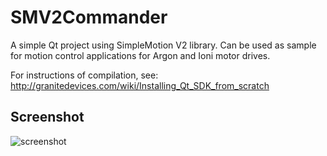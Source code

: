 SMV2Commander
=============

A simple Qt project using SimpleMotion V2 library. Can be used as sample for motion control applications for Argon and Ioni motor drives.

For instructions of compilation, see:
http://granitedevices.com/wiki/Installing_Qt_SDK_from_scratch

Screenshot
----------

![screenshot](https://raw.github.com/GraniteDevices/SMV2Commander/master/screenshot.png)
